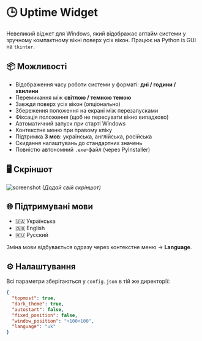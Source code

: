 # 🕒 Uptime Widget

Невеликий віджет для Windows, який відображає аптайм системи у зручному компактному вікні поверх усіх вікон. Працює на Python із GUI на `tkinter`.

## 📦 Можливості

- Відображення часу роботи системи у форматі: **дні / години / хвилини**
- Перемикання між **світлою / темною темою**
- Завжди поверх усіх вікон (опціонально)
- Збереження положення на екрані між перезапусками
- Фіксація положення (щоб не пересувати вікно випадково)
- Автоматичний запуск при старті Windows
- Контекстне меню при правому кліку
- Підтримка **3 мов**: українська, англійська, російська
- Скидання налаштувань до стандартних значень
- Повністю автономний `.exe`-файл (через PyInstaller)

## 🖥️ Скріншот

![screenshot](screenshot.png) *(Додай свій скріншот)*

## 🌐 Підтримувані мови

- 🇺🇦 Українська
- 🇬🇧 English
- 🇷🇺 Русский

Зміна мови відбувається одразу через контекстне меню → **Language**.

## ⚙️ Налаштування

Всі параметри зберігаються у `config.json` в тій же директорії:

```json
{
  "topmost": true,
  "dark_theme": true,
  "autostart": false,
  "fixed_position": false,
  "window_position": "+100+100",
  "language": "uk"
}
